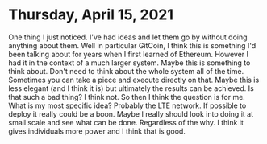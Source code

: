 # Thursday, April 15, 2021

One thing I just noticed. I've had ideas and let
them go by without doing anything about them.
Well in particular GitCoin, I think this
is something I'd been talking about for years
when I first learned of Ethereum. However I had
it in the context of a much larger system. 
Maybe this is something to think about. 
Don't need to think about the whole system
all of the time. Sometimes you can take a piece
and execute directly on that. Maybe this is less
elegant (and I think it is) but ultimately the 
results can be achieved. Is that such a bad
thing? I think not. So then I think the question
is for me. What is my most specific idea? 
Probably the LTE network. If possible to deploy
it really could be a boon. Maybe I really should
look into doing it at small scale and see what 
can be done. Regardless of the why. I think
it gives individuals more power and I think
that is good. 